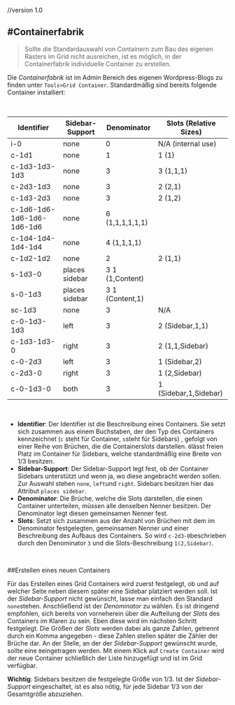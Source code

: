 //version 1.0

#Containerfabrik
---

>Sollte die Standardauswahl von Containern zum Bau des eigenen Rasters im Grid nicht ausreichen, ist es möglich, in der Containerfabrik individuelle Container zu erstellen.

Die *Containerfabrik* ist im Admin Bereich des eigenen Wordpress-Blogs zu finden unter `Tools>Grid Container`. Standardmäßig sind bereits folgende Container installiert:

<br />

| Identifier | Sidebar-Support | Denominator | Slots (Relative Sizes) |
| --- | --- | --- | --- |
| i-0 | none | 0 | N/A (internal use) |
| c-1d1 | none | 1 | 1 (1) |
| c-1d3-1d3-1d3 | none | 3 | 3 (1,1,1) |
| c-2d3-1d3 | none | 3 |2 (2,1) |
| c-1d3-2d3	| none |	3 | 2 (1,2) |
| c-1d6-1d6-1d6-1d6-1d6-1d6 | none | 6 (1,1,1,1,1,1) |
| c-1d4-1d4-1d4-1d4 | none | 4 (1,1,1,1) |
| c-1d2-1d2 | none | 2 | 2 (1,1) |
| s-1d3-0 | places sidebar | 3 1 (1,Content) |
| s-0-1d3 | places sidebar | 3 1 (Content,1) |
| sc-1d3 | none | 3 | N/A | (internal use) |
| c-0-1d3-1d3 | left | 3 | 2 (Sidebar,1,1) |
| c-1d3-1d3-0 | right | 3 | 2 (1,1,Sidebar) |
| c-0-2d3 | left | 3 | 1 (Sidebar,2) |
| c-2d3-0 | right | 3 | 1 (2,Sidebar) |
| c-0-1d3-0 | both | 3 | 1 (Sidebar,1,Sidebar) |

<br />

* **Identifier**: Der Identifier ist die Beschreibung eines Containers. Sie setzt sich zusammen aus einem Buchstaben, der den Typ des Containers kennzeichnet (`c` steht für Container,  `s`steht für Sidebars) , gefolgt von einer Reihe von Brüchen, die die Containerslots darstellen. `0`lässt freien Platz im Container für Sidebars, welche standardmäßig eine Breite von 1/3 besitzen.
* **Sidebar-Support**: Der Sidebar-Support legt fest, ob der Container Sidebars unterstützt und wenn ja, wo diese angebracht werden sollen. Zur Auswahl stehen `none`, `left`und `right`. Sidebars besitzen hier das Attribut `places sidebar`.
* **Denominator**: Die Brüche, welche die Slots darstellen, die einen Container unterteilen, müssen alle denselben Nenner besitzen. Der Denominator legt diesen gemeinsamen Nenner fest.
* **Slots**: Setzt sich zusammen aus der Anzahl von Brüchen mit dem im Denominator festgelegten, gemeinsamen Nenner und einer Beschreibung des Aufbaus des Containers. So wird `c-2d3-0`beschrieben durch den Denominator `3` und die Slots-Beschreibung `1(2,Sidebar)`.

<br />

##Erstellen eines neuen Containers

Für das Erstellen eines Grid Containers wird zuerst festgelegt, ob und auf welcher Seite neben diesem später eine Sidebar platziert werden soll. Ist der *Sidebar-Support* nicht gewünscht, lasse man einfach den Standard `none`stehen.
Anschließend ist der *Denominator* zu wählen. Es ist dringend empfohlen, sich bereits von vorneherein über die Aufteilung der *Slots* des Containers im Klaren zu sein. Eben diese wird im nächsten Schritt festgelegt. Die Größen der *Slots* werden dabei als ganze Zahlen, getrennt durch ein Komma angegeben - diese Zahlen stellen später die Zähler der Brüche dar. An der Stelle, an der der *Sidebar-Support* gewünscht wurde, sollte eine `0`eingetragen werden.
Mit einem Klick auf `Create Container` wird der neue Container schließlich der Liste hinzugefügt und ist im Grid verfügbar.

**Wichtig**: Sidebars besitzen die festgelegte Größe von 1/3. Ist der *Sidebar-Support* eingeschaltet, ist es also nötig, für jede Sidebar 1/3 von der Gesamtgröße abzuziehen.
